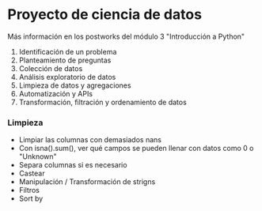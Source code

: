 # Proyecto de ciencia de datos

Más información en los postworks del módulo 3 "Introducción a Python"

1. Identificación de un problema
2. Planteamiento de preguntas
3. Colección de datos
4. Análisis exploratorio de datos
5. Limpieza de datos y agregaciones
6. Automatización y APIs
7. Transformación, filtración y ordenamiento de datos

### Limpieza

- Limpiar las columnas con demasiados nans
- Con isna().sum(), ver qué campos se pueden llenar con datos como 0 o "Unknown"
- Separa columnas si es necesario
- Castear
- Manipulación / Transformación de strigns
- Filtros
- Sort by
